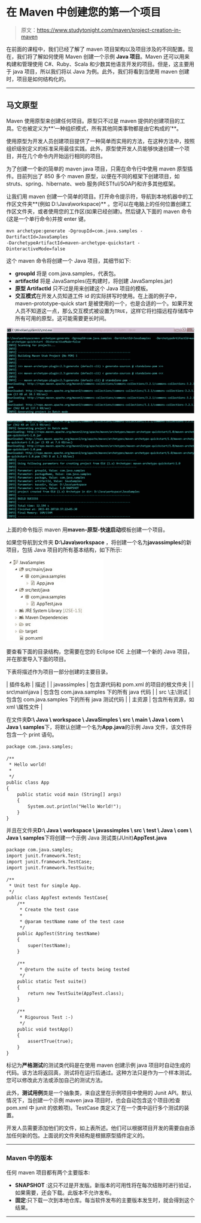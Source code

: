 # 在 Maven 中创建您的第一个项目

> 原文：<https://www.studytonight.com/maven/project-creation-in-maven>

在前面的课程中，我们已经了解了 maven 项目架构以及项目涉及的不同配置。现在，我们将了解如何使用 Maven 创建一个示例 **Java 项目**。Maven 还可以用来构建和管理使用 C#、Ruby、Scala 和少数其他语言开发的项目。但是，这主要用于 java 项目，所以我们将以 Java 为例。此外，我们将看到当使用 maven 创建时，项目是如何结构化的。

* * *

## 马文原型

Maven 使用原型来创建任何项目。原型只不过是 maven 提供的创建项目的工具。它也被定义为**‘一种组织模式，所有其他同类事物都是由它构成的’**。

使用原型为开发人员创建项目提供了一种简单而实用的方法，在这种方法中，按照组织级别定义的标准采用最佳实践。此外，原型使开发人员能够快速创建一个项目，并在几个命令内开始运行相同的项目。

为了创建一个新的简单的 maven java 项目，只需在命令行中使用 maven 原型插件。目前列出了 850 多个 maven 原型，以便在不同的框架下创建项目，如 struts、spring、hibernate、web 服务(RESTful/SOAP)和许多其他框架。

让我们用 maven 创建一个简单的项目。打开命令提示符，导航到本地机器中的工作区文件夹**(例如 D:\Java\workspace)** 。您可以在电脑上的任何位置创建工作区文件夹，或者使用您的工作区(如果已经创建)。然后键入下面的 maven 命令(这是一个单行命令)并按 enter 键。

```
mvn archetype:generate -DgroupId=com.java.samples -DartifactId=JavaSamples 
-DarchetypeArtifactId=maven-archetype-quickstart -DinteractiveMode=false

```

这个 maven 命令将创建一个 Java 项目，其细节如下:

*   **groupId** 将是 com.java.samples，代表包。
*   **artifactId** 将是 JavaSamples(在构建时，将创建 JavaSamples.jar)
*   **原型 ArtifactId** 只不过是用来创建这个 Java 项目的模板。
*   **交互模式**在开发人员知道工件 id 的实际拼写时使用。在上面的例子中，maven-prototype-quick start 是被使用的一个，也是合适的一个。如果开发人员不知道这一点，那么交互模式被设置为`TRUE`，这样它将扫描远程存储库中所有可用的原型。这可能需要更长时间。

![Creating first Maven Project](img/dc0e929d6ff042fdfa0bf002e7381d09.png)

![Creating first Maven Project](img/1020c9799c630f3564c02d56e805c63d.png)

上面的命令指示 maven 用**maven-原型-快速启动**模板创建一个项目。

如果您导航到文件夹 **D:\Java\workspace** ，将创建一个名为**javassimples**的新项目，包括 Java 项目的所有基本结构，如下所示:

![Creating first Maven Project](img/7214a298779cd130c2154a392fa7467a.png)

要查看下面的目录结构，您需要在您的 Eclipse IDE 上创建一个新的 Java 项目，并在那里导入下面的项目。

下表将描述作为项目一部分创建的主要目录。

| 插件名称 | 描述 |
| javassimples | 包含源代码和 pom.xml 的项目的根文件夹 |
| src\main\java | 包含包 com.java.samples 下的所有 java 代码 |
| src \主\测试 | 包含包 com.java.samples 下的所有 java 测试代码 |
| 主资源 | 包含所有资源，如 xml \属性文件 |

在文件夹**D:\ Java \ workspace \ JavaSimples \ src \ main \ Java \ com \ Java \ samples**下，将默认创建一个名为**App.java**的示例 Java 文件，该文件将包含一个 print 语句。

```
package com.java.samples;

/**
 * Hello world!
 *
 */
public class App
{
    public static void main (String[] args)
    {
        System.out.println("Hello World!");
    }
}
```

并且在文件夹**D:\ Java \ workspace \ javassimples \ src \ test \ Java \ com \ Java \ samples**下将创建一个示例 Java 测试类(JUnit)**AppTest.java**

```
package com.java.samples;
import junit.framework.Test;
import junit.framework.TestCase;
import junit.framework.TestSuite;

/**
 * Unit test for simple App.
 */
public class AppTest extends TestCase{
    /**
     * Create the test case
     *
     * @param testName name of the test case
     */
    public AppTest(String testName)
    {
        super(testName);
    }

    /**
     * @return the suite of tests being tested
     */
    public static Test suite()
    {
        return new TestSuite(AppTest.class);
    }

    /**
     * Rigourous Test :-)
     */
    public void testApp()
    {
        assertTrue(true);
    }
}
```

标记为**严格测试**的测试类代码是在使用 maven 创建示例 java 项目时自动生成的代码。该方法将返回真，测试将在运行后通过。这种方法只是作为一个样本测试。您可以修改此方法或添加自己的测试方法。

此外，**测试用例**类是一个抽象类，来自这里在示例项目中使用的 Junit API。默认情况下，当创建一个示例 maven java 项目时，也会自动包含这个项目(检查 pom.xml 中 junit 的依赖项)。TestCase 类定义了在一个类中运行多个测试的装置。

开发人员需要添加他们的文件，如上表所述。他们可以根据项目开发的需要自由添加任何新的包。上面说的文件夹结构是根据原型插件定义的。

* * *

### Maven 中的版本

任何 maven 项目都有两个主要版本:

*   **SNAPSHOT** :这只不过是开发版。新版本的可用性将在每次结账时进行验证，如果需要，还会下载。此版本不允许发布。
*   **固定**:只下载一次到本地仓库。每当软件发布的主要版本发生时，就会得到这个结果。

* * *